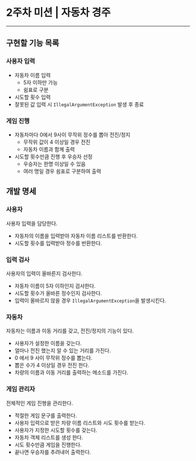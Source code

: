 2주차 미션 | 자동차 경주
=====================
---------------------

## 구현할 기능 목록
### 사용자 입력
* 자동차 이름 입력
  + 5자 이하만 가능
  + 쉼표로 구분
* 시도할 횟수 입력
* 잘못된 값 입력 시 `IllegalArgumentException` 발생 후 종료
### 게임 진행
* 자동차마다 0에서 9사이 무작위 정수를 뽑아 전진/정지
  + 무작위 값이 4 이상일 경우 전진
  + 자동차 이름과 함께 출력
* 시도할 횟수만큼 진행 후 우승자 선정
  + 우승자는 한명 이상일 수 있음
  + 여러 명일 경우 쉼표로 구분하여 출력

## 개발 명세
### 사용자
사용자 입력을 담당한다.
* 자동차의 이름을 입력받아 자동차 이름 리스트를 반환한다.
* 시도할 횟수를 입력받아 정수를 반환한다.

### 입력 검사
사용자의 입력이 올바른지 검사한다.
* 자동차 이름이 5자 이하인지 검사한다.
* 시도할 횟수가 올바른 정수인지 검사한다.
* 입력이 올바르지 않을 경우 `IllegalArgumentException`을 발생시킨다.

### 자동차
자동차는 이름과 이동 거리를 갖고, 전진/정지의 기능이 있다.
* 사용자가 설정한 이름을 갖는다.
* 얼마나 전진 했는지 알 수 있는 거리를 가진다.
* 0 에서 9 사이 무작위 정수를 뽑는다.
* 뽑은 수가 4 이상일 경우 전진 한다.
* 차량의 이름과 이동 거리를 출력하는 메소드를 가진다.
 
### 게임 관리자
전체적인 게임 진행을 관리한다.
* 적절한 게임 문구를 출력한다.
* 사용자 입력으로 받은 차량 이름 리스트와 시도 횟수를 받는다.
* 사용자가 지정한 시도할 횟수를 갖는다.
* 자동차 객체 리스트를 생성 한다.
* 시도 횟수만큼 게임을 진행한다.
* 끝나면 우승자를 추려내어 출력한다.